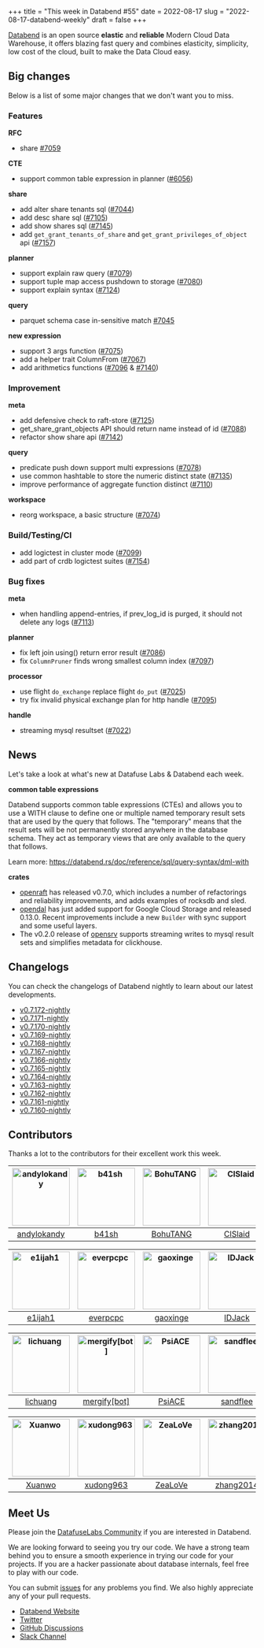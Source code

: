 +++
title = "This week in Databend #55"
date = 2022-08-17
slug = "2022-08-17-databend-weekly"
draft = false
+++

[Databend](https://github.com/datafuselabs/databend) is an open source **elastic** and **reliable** Modern Cloud Data Warehouse, it offers blazing fast query and combines elasticity, simplicity, low cost of the cloud, built to make the Data Cloud easy.

## Big changes

Below is a list of some major changes that we don't want you to miss.

### Features

**RFC**

- share [#7059](https://github.com/datafuselabs/databend/pull/7059)

**CTE**

- support common table expression in planner ([#6056](https://github.com/datafuselabs/databend/pull/7056))

**share**

- add alter share tenants sql ([#7044](https://github.com/datafuselabs/databend/pull/7044))
- add desc share sql ([#7105](https://github.com/datafuselabs/databend/pull/7105))
- add show shares sql ([#7145](https://github.com/datafuselabs/databend/pull/7145))
- add `get_grant_tenants_of_share` and `get_grant_privileges_of_object` api ([#7157](https://github.com/datafuselabs/databend/pull/7157))

**planner**

- support explain raw query ([#7079](https://github.com/datafuselabs/databend/pull/7079))
- support tuple map access pushdown to storage ([#7080](https://github.com/datafuselabs/databend/pull/7080))
- support explain syntax ([#7124](https://github.com/datafuselabs/databend/pull/7124))

**query**

- parquet schema case in-sensitive match [#7045](https://github.com/datafuselabs/databend/pull/7045)

**new expression**

- support 3 args function ([#7075](https://github.com/datafuselabs/databend/pull/7075))
- add a helper trait ColumnFrom ([#7067](https://github.com/datafuselabs/databend/pull/7067))
- add arithmetics functions ([#7096](https://github.com/datafuselabs/databend/pull/7096) & [#7140](https://github.com/datafuselabs/databend/pull/7140))

### Improvement

**meta**

- add defensive check to raft-store ([#7125](https://github.com/datafuselabs/databend/pull/7125))
- get_share_grant_objects API should return name instead of id ([#7088](https://github.com/datafuselabs/databend/pull/7088))
- refactor show share api ([#7142](https://github.com/datafuselabs/databend/pull/7142))

**query**

- predicate push down support multi expressions ([#7078](https://github.com/datafuselabs/databend/pull/7078))
- use common hashtable to store the numeric distinct state ([#7135](https://github.com/datafuselabs/databend/pull/7135))
- improve performance of aggregate function distinct ([#7110](https://github.com/datafuselabs/databend/pull/7110))

**workspace**

- reorg workspace, a basic structure ([#7074](https://github.com/datafuselabs/databend/pull/7074))

### Build/Testing/CI

- add logictest in cluster mode ([#7099](https://github.com/datafuselabs/databend/pull/7099))
- add part of crdb logictest suites ([#7154](https://github.com/datafuselabs/databend/pull/7154))

### Bug fixes

**meta**

- when handling append-entries, if prev_log_id is purged, it should not delete any logs ([#7113](https://github.com/datafuselabs/databend/pull/7113))

**planner**

- fix left join using() return error result ([#7086](https://github.com/datafuselabs/databend/pull/7086))
- fix `ColumnPruner` finds wrong smallest column index ([#7097](https://github.com/datafuselabs/databend/pull/7097))

**processor**

- use flight `do_exchange` replace flight `do_put` ([#7025](https://github.com/datafuselabs/databend/pull/7025))
- try fix invalid physical exchange plan for http handle ([#7095](https://github.com/datafuselabs/databend/pull/7095))

**handle**

- streaming mysql resultset ([#7022](https://github.com/datafuselabs/databend/pull/7022))

## News

Let's take a look at what's new at Datafuse Labs & Databend each week.

**common table expressions**

Databend supports common table expressions (CTEs) and allows you to use a WITH clause to define one or multiple named temporary result sets that are used by the query that follows. The "temporary" means that the result sets will be not permanently stored anywhere in the database schema. They act as temporary views that are only available to the query that follows.

Learn more: <https://databend.rs/doc/reference/sql/query-syntax/dml-with>

**crates**

- [openraft](https://github.com/datafuselabs/openraft) has released v0.7.0, which includes a number of refactorings and reliability improvements, and adds examples of rocksdb and sled.
- [opendal](https://github.com/datafuselabs/opendal) has just added support for Google Cloud Storage and released 0.13.0. Recent improvements include a new `Builder` with sync support and some useful layers.
- The v0.2.0 release of [opensrv](https://github.com/datafuselabs/opensrv) supports streaming writes to mysql result sets and simplifies metadata for clickhouse.

## Changelogs

You can check the changelogs of Databend nightly to learn about our latest developments.

- [v0.7.172-nightly](https://github.com/datafuselabs/databend/releases/tag/v0.7.172-nightly)
- [v0.7.171-nightly](https://github.com/datafuselabs/databend/releases/tag/v0.7.171-nightly)
- [v0.7.170-nightly](https://github.com/datafuselabs/databend/releases/tag/v0.7.170-nightly)
- [v0.7.169-nightly](https://github.com/datafuselabs/databend/releases/tag/v0.7.169-nightly)
- [v0.7.168-nightly](https://github.com/datafuselabs/databend/releases/tag/v0.7.168-nightly)
- [v0.7.167-nightly](https://github.com/datafuselabs/databend/releases/tag/v0.7.167-nightly)
- [v0.7.166-nightly](https://github.com/datafuselabs/databend/releases/tag/v0.7.166-nightly)
- [v0.7.165-nightly](https://github.com/datafuselabs/databend/releases/tag/v0.7.165-nightly)
- [v0.7.164-nightly](https://github.com/datafuselabs/databend/releases/tag/v0.7.164-nightly)
- [v0.7.163-nightly](https://github.com/datafuselabs/databend/releases/tag/v0.7.163-nightly)
- [v0.7.162-nightly](https://github.com/datafuselabs/databend/releases/tag/v0.7.162-nightly)
- [v0.7.161-nightly](https://github.com/datafuselabs/databend/releases/tag/v0.7.161-nightly)
- [v0.7.160-nightly](https://github.com/datafuselabs/databend/releases/tag/v0.7.160-nightly)

## Contributors

Thanks a lot to the contributors for their excellent work this week.

[<img alt="andylokandy" src="https://avatars.githubusercontent.com/u/9637710?v=4&s=117" width="117">](https://github.com/andylokandy) |[<img alt="b41sh" src="https://avatars.githubusercontent.com/u/1070352?v=4&s=117" width="117">](https://github.com/b41sh) |[<img alt="BohuTANG" src="https://avatars.githubusercontent.com/u/172204?v=4&s=117" width="117">](https://github.com/BohuTANG) |[<img alt="ClSlaid" src="https://avatars.githubusercontent.com/u/44747719?v=4&s=117" width="117">](https://github.com/ClSlaid) |[<img alt="dantengsky" src="https://avatars.githubusercontent.com/u/22081156?v=4&s=117" width="117">](https://github.com/dantengsky) |[<img alt="drmingdrmer" src="https://avatars.githubusercontent.com/u/44069?v=4&s=117" width="117">](https://github.com/drmingdrmer) |
:---: |:---: |:---: |:---: |:---: |:---: |
[andylokandy](https://github.com/andylokandy) |[b41sh](https://github.com/b41sh) |[BohuTANG](https://github.com/BohuTANG) |[ClSlaid](https://github.com/ClSlaid) |[dantengsky](https://github.com/dantengsky) |[drmingdrmer](https://github.com/drmingdrmer) |

[<img alt="e1ijah1" src="https://avatars.githubusercontent.com/u/30852919?v=4&s=117" width="117">](https://github.com/e1ijah1) |[<img alt="everpcpc" src="https://avatars.githubusercontent.com/u/1808802?v=4&s=117" width="117">](https://github.com/everpcpc) |[<img alt="gaoxinge" src="https://avatars.githubusercontent.com/u/16648345?v=4&s=117" width="117">](https://github.com/gaoxinge) |[<img alt="IDJack" src="https://avatars.githubusercontent.com/u/14247115?v=4&s=117" width="117">](https://github.com/IDJack) |[<img alt="Kikkon" src="https://avatars.githubusercontent.com/u/19528375?v=4&s=117" width="117">](https://github.com/Kikkon) |[<img alt="leiysky" src="https://avatars.githubusercontent.com/u/22445410?v=4&s=117" width="117">](https://github.com/leiysky) |
:---: |:---: |:---: |:---: |:---: |:---: |
[e1ijah1](https://github.com/e1ijah1) |[everpcpc](https://github.com/everpcpc) |[gaoxinge](https://github.com/gaoxinge) |[IDJack](https://github.com/IDJack) |[Kikkon](https://github.com/Kikkon) |[leiysky](https://github.com/leiysky) |

[<img alt="lichuang" src="https://avatars.githubusercontent.com/u/1998569?v=4&s=117" width="117">](https://github.com/lichuang) |[<img alt="mergify[bot]" src="https://avatars.githubusercontent.com/in/10562?v=4&s=117" width="117">](https://github.com/apps/mergify) |[<img alt="PsiACE" src="https://avatars.githubusercontent.com/u/36896360?v=4&s=117" width="117">](https://github.com/PsiACE) |[<img alt="sandflee" src="https://avatars.githubusercontent.com/u/5102100?v=4&s=117" width="117">](https://github.com/sandflee) |[<img alt="soyeric128" src="https://avatars.githubusercontent.com/u/106025534?v=4&s=117" width="117">](https://github.com/soyeric128) |[<img alt="sundy-li" src="https://avatars.githubusercontent.com/u/3325189?v=4&s=117" width="117">](https://github.com/sundy-li) |
:---: |:---: |:---: |:---: |:---: |:---: |
[lichuang](https://github.com/lichuang) |[mergify[bot]](https://github.com/apps/mergify) |[PsiACE](https://github.com/PsiACE) |[sandflee](https://github.com/sandflee) |[soyeric128](https://github.com/soyeric128) |[sundy-li](https://github.com/sundy-li) |

[<img alt="Xuanwo" src="https://avatars.githubusercontent.com/u/5351546?v=4&s=117" width="117">](https://github.com/Xuanwo) |[<img alt="xudong963" src="https://avatars.githubusercontent.com/u/41979257?v=4&s=117" width="117">](https://github.com/xudong963) |[<img alt="ZeaLoVe" src="https://avatars.githubusercontent.com/u/10904090?v=4&s=117" width="117">](https://github.com/ZeaLoVe) |[<img alt="zhang2014" src="https://avatars.githubusercontent.com/u/8087042?v=4&s=117" width="117">](https://github.com/zhang2014) | | |
:---: |:---: |:---: |:---: |:---: |:---: |
[Xuanwo](https://github.com/Xuanwo) |[xudong963](https://github.com/xudong963) |[ZeaLoVe](https://github.com/ZeaLoVe) |[zhang2014](https://github.com/zhang2014) | | |

## Meet Us

Please join the [DatafuseLabs Community](https://github.com/datafuselabs/) if you are interested in Databend.

We are looking forward to seeing you try our code. We have a strong team behind you to ensure a smooth experience in trying our code for your projects.
If you are a hacker passionate about database internals, feel free to play with our code.

You can submit [issues](https://github.com/datafuselabs/databend/issues) for any problems you find. We also highly appreciate any of your pull requests.

- [Databend Website](https://databend.rs)
- [Twitter](https://twitter.com/Datafuse_Labs)
- [GitHub Discussions](https://github.com/datafuselabs/databend/discussions)
- [Slack Channel](https://link.databend.rs/join-slack)
